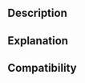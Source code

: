 <!--
    Thanks for contributing to HBW Helper!
    If you have not done so, please read the contribution guide
    (`CONTRIBUTING.md`), since it contains useful information for contributors.
    This template gives you suggestion on what you should include in this pull
    request's description. Whether to follow this template is up to you, but if
    you choose not to follow it, please make sure you introduce your change in
    as many details as possible.
-->

## Description
<!--
    Indicate what change will be introduced to this mod after your pull
    request is merged. Bug fix? Optimization? New Feature? UI change? Or merely
    cosmetic change? Also, please describe your change specifically by
    mentioning the bug it fixes, the routine it optimizes, etc.
-->

## Explanation
<!--
    Explain how your change takes effect, or why you would make this change.
    How is the bug fixed by your code? Why is your code more efficient? Why do
    you add this new feature? Why would you change the UI like that?
-->

## Compatibility
<!--
    Indicate what work should be done to port your change to other Minecraft
    client versions currently supported by this mod. No additional modification
    needed? Names of some fields and methods must be changed? Or a completely
    different implementation is required on other versions?
    If you have made an alternative implementation for other versions, please
    upload patch files which contains the implementation for each release branch
    for older clients.
-->
